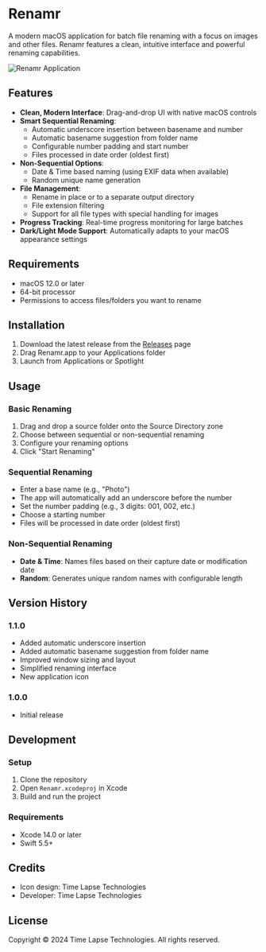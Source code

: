 # Renamr

A modern macOS application for batch file renaming with a focus on images and other files. Renamr features a clean, intuitive interface and powerful renaming capabilities.

![Renamr Application](Resources/app_screenshot.png)

## Features

- **Clean, Modern Interface**: Drag-and-drop UI with native macOS controls
- **Smart Sequential Renaming**: 
  - Automatic underscore insertion between basename and number
  - Automatic basename suggestion from folder name
  - Configurable number padding and start number
  - Files processed in date order (oldest first)
- **Non-Sequential Options**:
  - Date & Time based naming (using EXIF data when available)
  - Random unique name generation
- **File Management**:
  - Rename in place or to a separate output directory
  - File extension filtering
  - Support for all file types with special handling for images
- **Progress Tracking**: Real-time progress monitoring for large batches
- **Dark/Light Mode Support**: Automatically adapts to your macOS appearance settings

## Requirements

- macOS 12.0 or later
- 64-bit processor
- Permissions to access files/folders you want to rename

## Installation

1. Download the latest release from the [Releases](https://github.com/your-username/renamr/releases) page
2. Drag Renamr.app to your Applications folder
3. Launch from Applications or Spotlight

## Usage

### Basic Renaming
1. Drag and drop a source folder onto the Source Directory zone
2. Choose between sequential or non-sequential renaming
3. Configure your renaming options
4. Click "Start Renaming"

### Sequential Renaming
- Enter a base name (e.g., "Photo")
- The app will automatically add an underscore before the number
- Set the number padding (e.g., 3 digits: 001, 002, etc.)
- Choose a starting number
- Files will be processed in date order (oldest first)

### Non-Sequential Renaming
- **Date & Time**: Names files based on their capture date or modification date
- **Random**: Generates unique random names with configurable length

## Version History

### 1.1.0
- Added automatic underscore insertion
- Added automatic basename suggestion from folder name
- Improved window sizing and layout
- Simplified renaming interface
- New application icon

### 1.0.0
- Initial release

## Development

### Setup
1. Clone the repository
2. Open `Renamr.xcodeproj` in Xcode
3. Build and run the project

### Requirements
- Xcode 14.0 or later
- Swift 5.5+

## Credits

- Icon design: Time Lapse Technologies
- Developer: Time Lapse Technologies

## License

Copyright © 2024 Time Lapse Technologies. All rights reserved. 